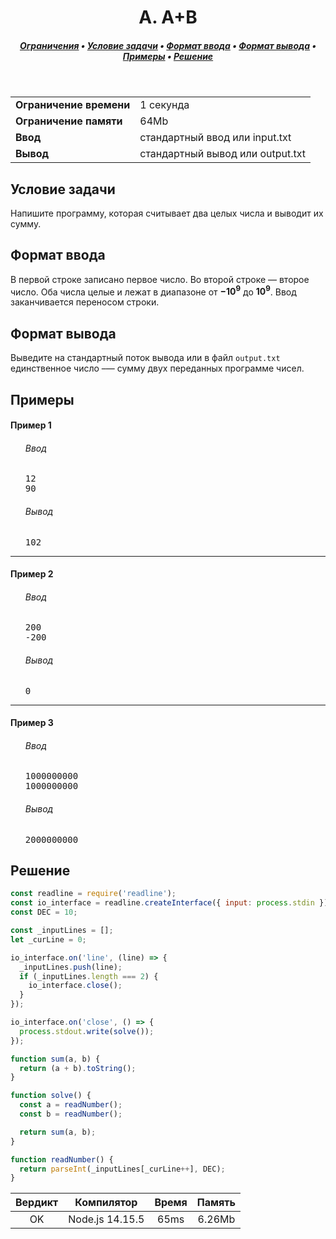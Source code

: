 <h1 align="center">A. A+B</h1>

<h5 align="center">
<a href="#limits">Ограничения</a>
•
<a href="#task">Условие задачи</a>
•
<a href="#input">Формат ввода</a>
•
<a href="#output">Формат вывода</a>
•
<a href="#examples">Примеры</a>
•
<a href="#solution">Решение</a>
</h5>

<br>

<table id="limits">
<tbody>
<tr>
<td>
<b>Ограничение времени</b>
</td>
<td>
1 секунда
</td>
</tr>
<tr>
<td>
<b>Ограничение памяти</b>
</td>
<td>
64Mb
</td>
</tr>
<tr>
<td>
<b>Ввод</b>
</td>
<td>
стандартный ввод или input.txt
</td>
</tr>
<tr>
<td>
<b>Вывод</b>
</td>
<td>
стандартный вывод или output.txt
</td>
</tr>
</tbody>
</table>

<h2 id="task">Условие задачи</h2>
Напишите программу, которая считывает два целых числа и выводит их сумму.

<h2 id="input">Формат ввода</h2>

В первой строке записано первое число. Во второй строке — второе число. Оба числа целые и лежат в диапазоне от <strong>−10<sup>9</sup></strong> до <strong>10<sup>9</sup></strong>. Ввод заканчивается переносом строки.

<h2 id="output">Формат вывода</h2>
Выведите на стандартный поток вывода или в файл <code>output.txt</code> единственное число –— сумму двух переданных программе чисел.

<h2 id="examples">Примеры</h2>

<h4>Пример 1</h4>
<ul>
<h6>Ввод</h6>
<pre>
12
90
</pre>

<h6>Вывод</h6>
<pre>
102
</pre>
</ul>

<hr>

<h4>Пример 2</h4>
<ul>
<h6>Ввод</h6>
<pre>
200
-200
</pre>

<h6>Вывод</h6>
<pre>
0
</pre>
</ul>

<hr>

<h4>Пример 3</h4>
<ul>
<h6>Ввод</h6>
<pre>
1000000000
1000000000
</pre>

<h6>Вывод</h6>
<pre>
2000000000
</pre>
</ul>

<h2 id="solution">Решение</h2>

```javascript
const readline = require('readline');
const io_interface = readline.createInterface({ input: process.stdin });
const DEC = 10;

const _inputLines = [];
let _curLine = 0;

io_interface.on('line', (line) => {
  _inputLines.push(line);
  if (_inputLines.length === 2) {
    io_interface.close();
  }
});

io_interface.on('close', () => {
  process.stdout.write(solve());
});

function sum(a, b) {
  return (a + b).toString();
}

function solve() {
  const a = readNumber();
  const b = readNumber();

  return sum(a, b);
}

function readNumber() {
  return parseInt(_inputLines[_curLine++], DEC);
}

```
<table>
  <thead>
    <tr>
      <th>Вердикт</th>
      <th>Компилятор</th>
      <th>Время</th>
      <th>Память</th>
    </tr>
  </thead>
  <tbody>
<tr align="center">
<td>OK</td>
<td>Node.js 14.15.5</td>
<td>65ms</td>
<td>6.26Mb</td>
</tr>
  </tbody>
</table>